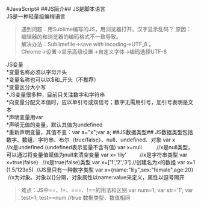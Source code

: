 #JavaScript#
##JS简介##
JS是脚本语言  
JS是一种轻量级编程语言  
>遇到问题：用Sublime编写的JS，用浏览器打开，汉字显示乱码？
>原因：编辑器的和浏览器的编码格式不一致导致。  
>解决办法：Sublimefile->save with incoding->UTF_8；    
    Chrome->设置->显示高级设置->自定义字体->编码选择UTF-8

JS变量    
*变量名称必须以字母开头  
*变量名称也可以以$和_开头（不推荐）  
*变量区分大小写  
*JS变量很多种，目前只关注数字和字符串  
*向变量分配文本值时，应以单引号或双信号；数字无需用引号，加引号表明是文本  
*声明变量用var  
*声明无值的变量，默认其值为undefined  
*重新声明变量，其值不变：var a="x";var a; 
##JS数据类型##
JS数据类型包括数字、数组、字符串、布尔（true/false）、null、undefined、对象
var x               //x是undefined (undefined表示变量不含有值)
var x=null          //x是null类型，可以通过将变量值赋值为null来清空变量
var x='lily'         //x是字符串类型
var x=true(false)    //x是true(false)类型
var x=['1','2','3']  //创建名为x的数组
var x=1 (1.5/123e5)  //JS里只有一种数字类型
var x={name:"lily",sex:"female",age:20}  //x为对象。对象以{}分隔，对象属性以name:value来定义，属性以逗号隔开
>难点：JS中==、!=、===、!==的用法和区别
>var num=1;
>var str='1';
>var test=1;
>test==num //true 数据类型、数值相同
>
